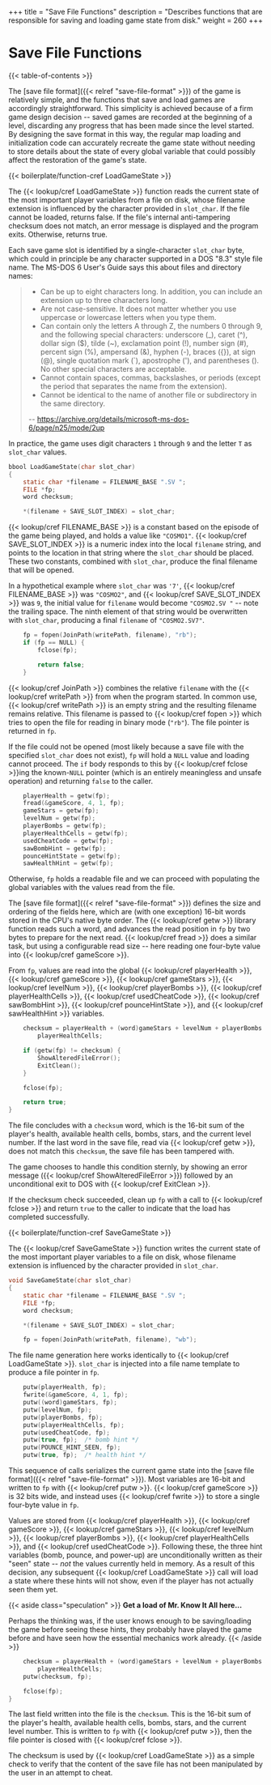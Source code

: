 +++
title = "Save File Functions"
description = "Describes functions that are responsible for saving and loading game state from disk."
weight = 260
+++

# Save File Functions

{{< table-of-contents >}}

The [save file format]({{< relref "save-file-format" >}}) of the game is relatively simple, and the functions that save and load games are accordingly straightforward. This simplicity is achieved because of a firm game design decision -- saved games are recorded at the beginning of a level, discarding any progress that has been made since the level started. By designing the save format in this way, the regular map loading and initialization code can accurately recreate the game state without needing to store details about the state of every global variable that could possibly affect the restoration of the game's state.

{{< boilerplate/function-cref LoadGameState >}}

The {{< lookup/cref LoadGameState >}} function reads the current state of the most important player variables from a file on disk, whose filename extension is influenced by the character provided in `slot_char`. If the file cannot be loaded, returns false. If the file's internal anti-tampering checksum does not match, an error message is displayed and the program exits. Otherwise, returns true.

Each save game slot is identified by a single-character `slot_char` byte, which could in principle be any character supported in a DOS "8.3" style file name. The MS-DOS 6 User's Guide says this about files and directory names:

> * Can be up to eight characters long. In addition, you can include an extension up to three characters long.
> * Are not case-sensitive. It does not matter whether you use uppercase or lowercase letters when you type them.
> * Can contain only the letters A through Z, the numbers 0 through 9, and the following special characters: underscore (\_), caret (^), dollar sign ($), tilde (~), exclamation point (!), number sign (#), percent sign (%), ampersand (&), hyphen (-), braces ({}), at sign (@), single quotation mark (\`), apostrophe ('), and parentheses (). No other special characters are acceptable.
> * Cannot contain spaces, commas, backslashes, or periods (except the period that separates the name from the extension).
> * Cannot be identical to the name of another file or subdirectory in the same directory.
>
> -- https://archive.org/details/microsoft-ms-dos-6/page/n25/mode/2up

In practice, the game uses digit characters `1` through `9` and the letter `T` as `slot_char` values.

```c
bbool LoadGameState(char slot_char)
{
    static char *filename = FILENAME_BASE ".SV ";
    FILE *fp;
    word checksum;

    *(filename + SAVE_SLOT_INDEX) = slot_char;
```

{{< lookup/cref FILENAME_BASE >}} is a constant based on the episode of the game being played, and holds a value like `"COSMO1"`. {{< lookup/cref SAVE_SLOT_INDEX >}} is a numeric index into the local `filename` string, and points to the location in that string where the `slot_char` should be placed. These two constants, combined with `slot_char`, produce the final filename that will be opened.

In a hypothetical example where `slot_char` was `'7'`, {{< lookup/cref FILENAME_BASE >}} was `"COSMO2"`, and {{< lookup/cref SAVE_SLOT_INDEX >}} was `9`, the initial value for `filename` would become `"COSMO2.SV "` -- note the trailing space. The ninth element of that string would be overwritten with `slot_char`, producing a final `filename` of `"COSMO2.SV7"`.

```c
    fp = fopen(JoinPath(writePath, filename), "rb");
    if (fp == NULL) {
        fclose(fp);

        return false;
    }
```

{{< lookup/cref JoinPath >}} combines the relative `filename` with the {{< lookup/cref writePath >}} from when the program started. In common use, {{< lookup/cref writePath >}} is an empty string and the resulting filename remains relative. This filename is passed to {{< lookup/cref fopen >}} which tries to open the file for reading in binary mode (`"rb"`). The file pointer is returned in `fp`.

If the file could not be opened (most likely because a save file with the specified `slot_char` does not exist), `fp` will hold a `NULL` value and loading cannot proceed. The `if` body responds to this by {{< lookup/cref fclose >}}ing the known-`NULL` pointer (which is an entirely meaningless and unsafe operation) and returning `false` to the caller. 

```c
    playerHealth = getw(fp);
    fread(&gameScore, 4, 1, fp);
    gameStars = getw(fp);
    levelNum = getw(fp);
    playerBombs = getw(fp);
    playerHealthCells = getw(fp);
    usedCheatCode = getw(fp);
    sawBombHint = getw(fp);
    pounceHintState = getw(fp);
    sawHealthHint = getw(fp);
```

Otherwise, `fp` holds a readable file and we can proceed with populating the global variables with the values read from the file.

The [save file format]({{< relref "save-file-format" >}}) defines the size and ordering of the fields here, which are (with one exception) 16-bit words stored in the CPU's native byte order. The {{< lookup/cref getw >}} library function reads such a word, and advances the read position in `fp` by two bytes to prepare for the next read. {{< lookup/cref fread >}} does a similar task, but using a configurable read size -- here reading one four-byte value into {{< lookup/cref gameScore >}}.

From `fp`, values are read into the global {{< lookup/cref playerHealth >}}, {{< lookup/cref gameScore >}}, {{< lookup/cref gameStars >}}, {{< lookup/cref levelNum >}}, {{< lookup/cref playerBombs >}}, {{< lookup/cref playerHealthCells >}}, {{< lookup/cref usedCheatCode >}}, {{< lookup/cref sawBombHint >}}, {{< lookup/cref pounceHintState >}}, and {{< lookup/cref sawHealthHint >}} variables.

```c
    checksum = playerHealth + (word)gameStars + levelNum + playerBombs +
        playerHealthCells;

    if (getw(fp) != checksum) {
        ShowAlteredFileError();
        ExitClean();
    }

    fclose(fp);

    return true;
}
```

The file concludes with a `checksum` word, which is the 16-bit sum of the player's health, available health cells, bombs, stars, and the current level number. If the last word in the save file, read via {{< lookup/cref getw >}}, does not match this `checksum`, the save file has been tampered with.

The game chooses to handle this condition sternly, by showing an error message ({{< lookup/cref ShowAlteredFileError >}}) followed by an unconditional exit to DOS with {{< lookup/cref ExitClean >}}.

If the checksum check succeeded, clean up `fp` with a call to {{< lookup/cref fclose >}} and return `true` to the caller to indicate that the load has completed successfully.

{{< boilerplate/function-cref SaveGameState >}}

The {{< lookup/cref SaveGameState >}} function writes the current state of the most important player variables to a file on disk, whose filename extension is influenced by the character provided in `slot_char`.

```c
void SaveGameState(char slot_char)
{
    static char *filename = FILENAME_BASE ".SV ";
    FILE *fp;
    word checksum;

    *(filename + SAVE_SLOT_INDEX) = slot_char;

    fp = fopen(JoinPath(writePath, filename), "wb");
```

The file name generation here works identically to {{< lookup/cref LoadGameState >}}. `slot_char` is injected into a file name template to produce a file pointer in `fp`.

```c
    putw(playerHealth, fp);
    fwrite(&gameScore, 4, 1, fp);
    putw((word)gameStars, fp);
    putw(levelNum, fp);
    putw(playerBombs, fp);
    putw(playerHealthCells, fp);
    putw(usedCheatCode, fp);
    putw(true, fp);  /* bomb hint */
    putw(POUNCE_HINT_SEEN, fp);
    putw(true, fp);  /* health hint */
```

This sequence of calls serializes the current game state into the [save file format]({{< relref "save-file-format" >}}). Most variables are 16-bit and written to `fp` with {{< lookup/cref putw >}}. {{< lookup/cref gameScore >}} is 32 bits wide, and instead uses {{< lookup/cref fwrite >}} to store a single four-byte value in `fp`.

Values are stored from {{< lookup/cref playerHealth >}}, {{< lookup/cref gameScore >}}, {{< lookup/cref gameStars >}}, {{< lookup/cref levelNum >}}, {{< lookup/cref playerBombs >}}, {{< lookup/cref playerHealthCells >}}, and {{< lookup/cref usedCheatCode >}}. Following these, the three hint variables (bomb, pounce, and power-up) are unconditionally written as their "seen" state -- _not_ the values currently held in memory. As a result of this decision, any subsequent {{< lookup/cref LoadGameState >}} call will load a state where these hints will not show, even if the player has not actually seen them yet.

{{< aside class="speculation" >}}
**Get a load of Mr. Know It All here...**

Perhaps the thinking was, if the user knows enough to be saving/loading the game before seeing these hints, they probably have played the game before and have seen how the essential mechanics work already.
{{< /aside >}}

```c
    checksum = playerHealth + (word)gameStars + levelNum + playerBombs +
        playerHealthCells;
    putw(checksum, fp);

    fclose(fp);
}
```

The last field written into the file is the `checksum`. This is the 16-bit sum of the player's health, available health cells, bombs, stars, and the current level number. This is written to `fp` with {{< lookup/cref putw >}}, then the file pointer is closed with {{< lookup/cref fclose >}}.

The checksum is used by {{< lookup/cref LoadGameState >}} as a simple check to verify that the content of the save file has not been manipulated by the user in an attempt to cheat.
